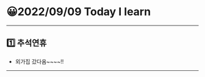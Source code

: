 # 😀2022/09/09 Today I learn
-------------------------
## 1️⃣ 추석연휴
  * 외가집 갔다옴~~~~!!
-------------------------
